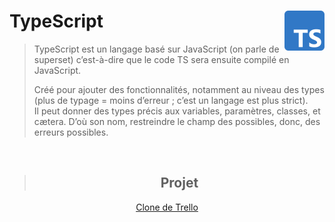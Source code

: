 # **TypeScript** <a href="Docs"><img align="right" src="Assets/images/Typescript_logo_2020.svg" alt="TypeScript" height="64px"></a>

> TypeScript est un langage basé sur JavaScript (on parle de superset) c’est-à-dire que le code TS sera ensuite compilé en JavaScript.  
>
> Créé pour ajouter des fonctionnalités, notamment au niveau des types (plus de typage = moins d’erreur ; c’est un langage est plus strict).  
> Il peut donner des types précis aux variables, paramètres, classes, et cætera. D’où son nom, restreindre le champ des possibles, donc, des erreurs possibles.

<br>
<div align="center">

> ## **Projet**
[Clone de Trello](Projet/clone "Outil de gestion de projet basé sur les fonctionnalités de Trello")

</div>